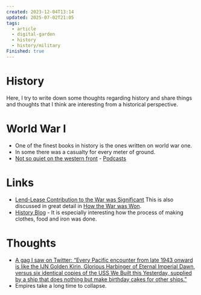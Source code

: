 ```yaml
---
created: 2023-12-04T13:14
updated: 2025-07-02T21:05
tags:
  - article
  - digital-garden
  - history
  - history/military
Finished: true
---
```



# History
Here, I try to write down some thoughts regarding history and share things and thoughts that I think are interesting from a historical perspective.




# World War I
- One of the finest books in history is the ones written on world war one. 
- In some there was a casualty for every meter of ground. 
- [Not so quiet on the western front](https://open.spotify.com/show/64bg6BvW4OlrrtbgSpBtDz?si=768e10daf89f467b) - [Podcasts](../Podcasts/Podcasts.md)


# Links
- [Lend-Lease Contribution to the War was Significant](https://www.rferl.org/a/did-us-lend-lease-aid-tip-the-balance-in-soviet-fight-against-nazi-germany/30599486.html) This is also discussed in great detail in [How the War was Won](../Books/Book%20Reviews/History/Europe/How%20the%20War%20was%20Won.md). 
- [History Blog](https://acoup.blog/) - It is especially interesting how the process of making clothes, food and iron was done. 

# Thoughts 
- [A gag I saw on Twitter: “Every Pacific encounter from late 1943 onward is like the IJN Golden Kirin, Glorious Harbinger of Eternal Imperial Dawn, versus six identical copies of the USS We Built this Yesterday, supplied by a ship that does nothing but make birthday cakes for other ships.”](https://bsky.app/profile/theraseth.bsky.social/post/3kg24mgsxd72w)
- Empires take a long time to collapse. 


